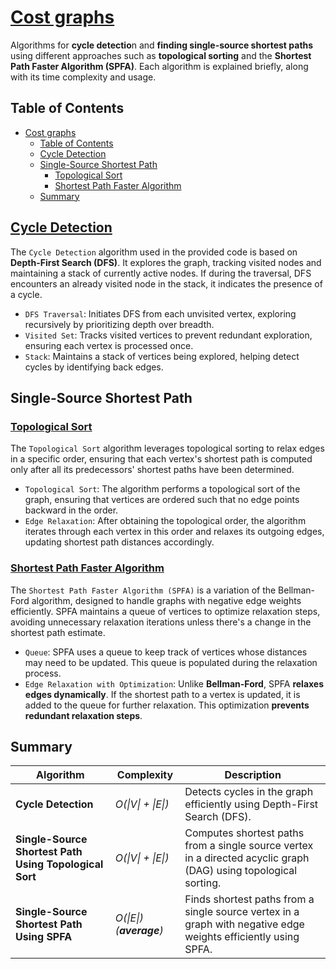 # [Cost graphs](#summary)

Algorithms for **cycle detectio**n and **finding single-source shortest paths** using different approaches such as **topological sorting** and the **Shortest Path Faster Algorithm (SPFA)**. Each algorithm is explained briefly, along with its time complexity and usage.

## Table of Contents

- [Cost graphs](#cost-graphs)
  - [Table of Contents](#table-of-contents)
  - [Cycle Detection](#cycle-detection)
  - [Single-Source Shortest Path](#single-source-shortest-path)
    - [Topological Sort](#topological-sort)
    - [Shortest Path Faster Algorithm](#shortest-path-faster-algorithm)
  - [Summary](#summary)

## [Cycle Detection](https://en.wikipedia.org/wiki/Cycle_(graph_theory))

The `Cycle Detection` algorithm used in the provided code is based on **Depth-First Search (DFS)**. It explores the graph, tracking visited nodes and maintaining a stack of currently active nodes. If during the traversal, DFS encounters an already visited node in the stack, it indicates the presence of a cycle.

- `DFS Traversal`: Initiates DFS from each unvisited vertex, exploring recursively by prioritizing depth over breadth.
- `Visited Set`: Tracks visited vertices to prevent redundant exploration, ensuring each vertex is processed once.
- `Stack`: Maintains a stack of vertices being explored, helping detect cycles by identifying back edges.

## Single-Source Shortest Path

### [Topological Sort](https://en.wikipedia.org/wiki/Topological_sorting)

The `Topological Sort` algorithm leverages topological sorting to relax edges in a specific order, ensuring that each vertex's shortest path is computed only after all its predecessors' shortest paths have been determined.

- `Topological Sort`: The algorithm performs a topological sort of the graph, ensuring that vertices are ordered such that no edge points backward in the order.
- `Edge Relaxation`: After obtaining the topological order, the algorithm iterates through each vertex in this order and relaxes its outgoing edges, updating shortest path distances accordingly.

### [Shortest Path Faster Algorithm](https://en.wikipedia.org/wiki/Shortest_path_faster_algorithm)

The `Shortest Path Faster Algorithm (SPFA)` is a variation of the Bellman-Ford algorithm, designed to handle graphs with negative edge weights efficiently. SPFA maintains a queue of vertices to optimize relaxation steps, avoiding unnecessary relaxation iterations unless there's a change in the shortest path estimate.

- `Queue`: SPFA uses a queue to keep track of vertices whose distances may need to be updated. This queue is populated during the relaxation process.
- `Edge Relaxation with Optimization`: Unlike **Bellman-Ford**, SPFA **relaxes edges dynamically**. If the shortest path to a vertex is updated, it is added to the queue for further relaxation. This optimization **prevents redundant relaxation steps**.

## Summary

| Algorithm                                          | Complexity        | Description                                                                                                         |
|----------------------------------------------------|-------------------|---------------------------------------------------------------------------------------------------------------------|
| **Cycle Detection**                                    | *O(\|V\| + \|E\|)*          | Detects cycles in the graph efficiently using Depth-First Search (DFS).                                             |
| **Single-Source Shortest Path Using Topological Sort** | *O(\|V\| + \|E\|)*          | Computes shortest paths from a single source vertex in a directed acyclic graph (DAG) using topological sorting.   |
| **Single-Source Shortest Path Using SPFA**             | *O(\|E\|) (**average**)*   | Finds shortest paths from a single source vertex in a graph with negative edge weights efficiently using SPFA.     |
